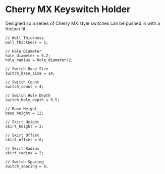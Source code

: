 # Cherry MX Keyswitch Holder

Designed so a series of Cherry MX style switches can be pushed in with a friction fit.

```
// Wall Thickness
wall_thickness = 1;

// Hole Diameter
hole_diameter = 5.2;
hole_radius = hole_diameter/2;

// Switch Base Size
switch_base_size = 14;

// Switch Count
switch_count = 4;

// Switch Hole Depth
switch_hole_depth = 9.5;

// Base Height
base_height = 12;

// Skirt Height
skirt_height = 2;

// Skirt Offset
skirt_offset = 6;

// Skirt Radius
skirt_radius = 2;

// Switch Spacing
switch_spacing = 6;
```